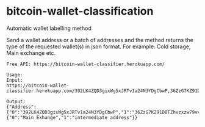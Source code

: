 # bitcoin-wallet-classification
Automatic wallet labelling method

Send a wallet address or a batch of addresses and the method returns the type of the requested wallet(s) in json format. For example: Cold storage, Main exchange etc.

```
Free API: https://bitcoin-wallet-classifier.herokuapp.com/

Usage:
Input:
https://bitcoin-wallet-classifier.herokuapp.com/392LK4ZQD3gixWg5xJRTv1a24N3YDgCbwP,36ZzG7KZ91D8TZhvzxzw79vv8evzP85Fob

Output:
{"Address":{"0":"392LK4ZQD3gixWg5xJRTv1a24N3YDgCbwP","1":"36ZzG7KZ91D8TZhvzxzw79vv8evzP85Fob"},"Label":{"0":"Main Exhange","1":"intermediate address"}}
```
